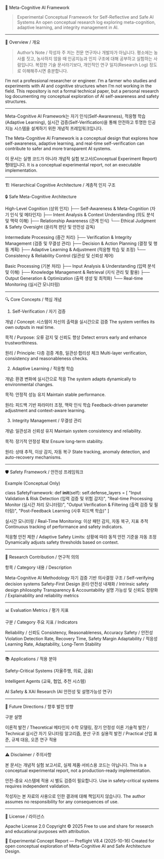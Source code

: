 
🧠 Meta-Cognitive AI Framework

> Experimental Conceptual Framework for Self-Reflective and Safe AI Systems
An open conceptual research log exploring meta-cognition, adaptive learning, and integrity management in AI.




---

📖 Overview / 개요

> Author’s Note / 작성자 주
저는 전문 연구자나 개발자가 아닙니다.
평소에는 농사를 짓고, 농사하지 않을 때 인공지능과 인지 구조에 대해 공부하고 실험하는 사람입니다.
복잡한 기술 문서라기보다, 개인적인 연구 일지(Research Log) 정도로 이해해주시면 충분합니다.

I’m not a professional researcher or engineer.
I’m a farmer who studies and experiments with AI and cognitive structures when I’m not working in the field.
This repository is not a formal technical paper, but a personal research log documenting my conceptual exploration of AI self-awareness and safety structures.




---

Meta-Cognitive AI Framework는
자기 인식(Self-Awareness), 적응형 학습(Adaptive Learning),
실시간 검증(Self-Verification)을 통해
안전하고 투명한 인공지능 시스템을 설계하기 위한 개념적 프레임워크입니다.

The Meta-Cognitive AI Framework is a conceptual design that explores how self-awareness, adaptive learning, and real-time self-verification can contribute to safer and more transparent AI systems.

이 문서는 실행 코드가 아니라 개념적 실험 보고서(Conceptual Experiment Report) 형태입니다.
It is a conceptual experimental report, not an executable implementation.


---

🏗️ Hierarchical Cognitive Architecture / 계층적 인지 구조

🔒 Safe Meta-Cognitive Architecture

High-Level Cognition (상위 인지)
├── Self-Awareness & Meta-Cognition (자기 인식 및 메타인지)
├── Intent Analysis & Context Understanding (의도 분석 및 맥락 이해)
├── Relationship Awareness (관계 인식)
└── Ethical Judgment & Safety Oversight (윤리적 판단 및 안전성 감독)

Intermediate Processing (중간 처리)
├── Verification & Integrity Management (검증 및 무결성 관리)
├── Decision & Action Planning (결정 및 행동 계획)
├── Adaptive Learning & Adjustment (적응형 학습 및 조정)
└── Consistency & Reliability Control (일관성 및 신뢰성 제어)

Basic Processing (기본 처리)
├── Input Analysis & Understanding (입력 분석 및 이해)
├── Knowledge Management & Retrieval (지식 관리 및 활용)
├── Output Generation & Optimization (출력 생성 및 최적화)
└── Real-time Monitoring (실시간 모니터링)


---

🔍 Core Concepts / 핵심 개념

1. Self-Verification / 자기 검증

개념 / Concept: 시스템이 자신의 출력을 실시간으로 검증
The system verifies its own outputs in real time.

목적 / Purpose: 오류 감지 및 신뢰도 향상
Detect errors early and enhance trustworthiness.

원리 / Principle: 다층 검증 계층, 일관성·합리성 체크
Multi-layer verification, consistency and reasonableness checks.


2. Adaptive Learning / 적응형 학습

개념: 환경 변화에 실시간으로 적응
The system adapts dynamically to environmental changes.

목적: 안정적 성능 유지
Maintain stable performance.

원리: 피드백 기반 파라미터 조정, 맥락 인식 학습
Feedback-driven parameter adjustment and context-aware learning.


3. Integrity Management / 무결성 관리

개념: 일관성과 신뢰성 유지
Maintain system consistency and reliability.

목적: 장기적 안정성 확보
Ensure long-term stability.

원리: 상태 추적, 이상 감지, 자동 복구
State tracking, anomaly detection, and auto-recovery mechanisms.



---

🛡️ Safety Framework / 안전성 프레임워크

Example (Conceptual Only)

class SafetyFramework:
    def __init__(self):
        self.defense_layers = [
            "Input Validation & Risk Detection (입력 검증 및 위험 감지)",
            "Real-time Processing Monitor (실시간 처리 모니터링)",
            "Output Verification & Filtering (출력 검증 및 필터링)",
            "Post-Feedback Learning (사후 피드백 학습)"
        ]

실시간 모니터링 / Real-Time Monitoring:
이상 패턴 감지, 자동 복구, 지표 추적
Continuous tracking of performance and safety indicators.

적응형 안전 제한 / Adaptive Safety Limits:
상황에 따라 동적 안전 기준을 자동 조정
Dynamically adjusts safety thresholds based on context.



---

🎯 Research Contribution / 연구적 의의

항목 / Category	내용 / Description

Meta-Cognitive AI Methodology	자기 검증 기반 의사결정 구조 / Self-verifying decision systems
Safety-First Design	윤리·안전성 내재화 / Intrinsic safety design philosophy
Transparency & Accountability	설명 가능성 및 신뢰도 정량화 / Explainability and reliability metrics



---

📊 Evaluation Metrics / 평가 지표

구분 / Category	주요 지표 / Indicators

Reliability / 신뢰도	Consistency, Reasonableness, Accuracy
Safety / 안전성	Violation Detection Rate, Recovery Time, Safety Margin
Adaptability / 적응성	Learning Rate, Adaptability, Long-Term Stability



---

📚 Applications / 적용 분야

Safety-Critical Systems (자율주행, 의료, 금융)

Intelligent Agents (교육, 협업, 추천 시스템)

AI Safety & XAI Research (AI 안전성 및 설명가능성 연구)



---

🌟 Future Directions / 향후 발전 방향

구분	설명

이론적 발전 / Theoretical	메타인지 수학 모델링, 장기 안정성 이론
기술적 발전 / Technical	실시간 자기 모니터링 알고리즘, 분산 구조
실용적 발전 / Practical	산업 표준, 규제 대응, 오픈 연구 적용



---

⚠️ Disclaimer / 주의사항

본 문서는 개념적 실험 보고서로, 실제 제품·서비스용 코드는 아닙니다.
This is a conceptual experimental report, not a production-ready implementation.

안전-중요 시스템에 적용 시 별도 검증이 필요합니다.
Use in safety-critical systems requires independent validation.

작성자는 본 자료의 사용으로 인한 결과에 대해 책임지지 않습니다.
The author assumes no responsibility for any consequences of use.



---

📄 License / 라이선스

Apache License 2.0
Copyright © 2025
Free to use and share for research and educational purposes with attribution.



🧪 Experimental Concept Report — Preflight V8.4 (2025-10-16)
Created for open conceptual exploration of Meta-Cognitive AI and Safe Architecture Design.


